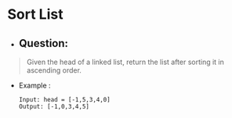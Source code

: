 # Sort List
- ## Question:
>Given the head of a linked list, return the list after sorting it in ascending order.

- Example :

      Input: head = [-1,5,3,4,0]
      Output: [-1,0,3,4,5]
